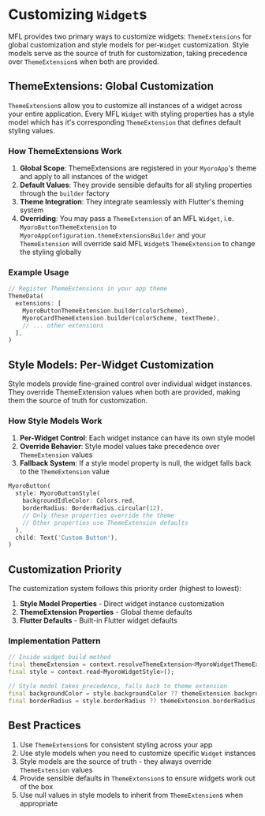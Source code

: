 # Customizing `Widget`s

MFL provides two primary ways to customize widgets: `ThemeExtensions` for global customization and style models for per-`Widget` customization. Style models serve as the source of truth for customization, taking precedence over `ThemeExtension`s when both are provided.

## ThemeExtensions: Global Customization

`ThemeExtension`s allow you to customize all instances of a widget across your entire application. Every MFL `Widget` with styling properties has a style model which has it's corresponding `ThemeExtension` that defines default styling values.

### How ThemeExtensions Work

1. **Global Scope**: ThemeExtensions are registered in your `MyoroApp`'s theme and apply to all instances of the widget
2. **Default Values**: They provide sensible defaults for all styling properties through the `builder` factory
3. **Theme Integration**: They integrate seamlessly with Flutter's theming system
4. **Overriding**: You may pass a `ThemeExtension` of an MFL `Widget`, i.e. `MyoroButtonThemeExtension` to `MyoroAppConfiguration.themeExtensionsBuilder` and your `ThemeExtension` will override said MFL `Widget`s `ThemeExtension` to change the styling globally

### Example Usage

```dart
// Register ThemeExtensions in your app theme
ThemeData(
  extensions: [
    MyoroButtonThemeExtension.builder(colorScheme),
    MyoroCardThemeExtension.builder(colorScheme, textTheme),
    // ... other extensions
  ],
)
```

## Style Models: Per-Widget Customization

Style models provide fine-grained control over individual widget instances. They override ThemeExtension values when both are provided, making them the source of truth for customization.

### How Style Models Work

1. **Per-Widget Control**: Each widget instance can have its own style model
2. **Override Behavior**: Style model values take precedence over `ThemeExtension` values
3. **Fallback System**: If a style model property is null, the widget falls back to the `ThemeExtension` value

```dart
MyoroButton(
  style: MyoroButtonStyle(
    backgroundIdleColor: Colors.red,
    borderRadius: BorderRadius.circular(12),
    // Only these properties override the theme
    // Other properties use ThemeExtension defaults
  ),
  child: Text('Custom Button'),
)
```

## Customization Priority

The customization system follows this priority order (highest to lowest):

1. **Style Model Properties** - Direct widget instance customization
2. **ThemeExtension Properties** - Global theme defaults
3. **Flutter Defaults** - Built-in Flutter widget defaults

### Implementation Pattern

```dart
// Inside widget build method
final themeExtension = context.resolveThemeExtension<MyoroWidgetThemeExtension>();
final style = context.read<MyoroWidgetStyle>();

// Style model takes precedence, falls back to theme extension
final backgroundColor = style.backgroundColor ?? themeExtension.backgroundColor;
final borderRadius = style.borderRadius ?? themeExtension.borderRadius;
```

## Best Practices

1. Use `ThemeExtension`s for consistent styling across your app
2. Use style models when you need to customize specific `Widget` instances
3. Style models are the source of truth - they always override `ThemeExtension` values
4. Provide sensible defaults in `ThemeExtension`s to ensure widgets work out of the box
5. Use null values in style models to inherit from `ThemeExtension`s when appropriate
